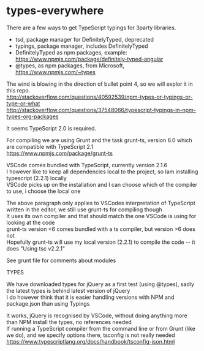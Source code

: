 # types-everywhere

There are a few ways to get TypeScript typings for 3party libraries.  
- tsd, package manager for DefinitelyTyped, deprecated  
- typings, package manager, includes DefinitelyTyped  
- DefinitelyTyped as npm packages, example: https://www.npmjs.com/package/definitely-typed-angular  
- @types, as npm packages, from Microsoft, https://www.npmjs.com/~types

The wind is blowing in the direction of bullet point 4, so we will explor it in this repo.  
http://stackoverflow.com/questions/40592539/npm-types-or-typings-or-type-or-what  
http://stackoverflow.com/questions/37548066/typescript-typings-in-npm-types-org-packages

It seems TypeScript 2.0 is required.

For compiling we are using Grunt and the task grunt-ts, version 6.0 which are compatible with TypeScript 2.1  
https://www.npmjs.com/package/grunt-ts

VSCode comes bundled with TypeScript, currently version 2.1.6  
I however like to keep all dependencies local to the project, so Iam installing typescript (2.2.1) locally  
VSCode picks up on the installation and I can choose which of the compiler to use, i choose the local one

The above paragraph only applies to VSCodes interpretation of TypeScript written in the editor, we still use grunt-ts for compiling though  
It uses its own compiler and that should match the one VSCode is using for looking at the code  
grunt-ts version <6 comes bundled with a ts compiler, but version >6 does not  
Hopefully grunt-ts will use my local version (2.2.1) to compile the code -- it does "Using tsc v2.2.1"

See grunt file for comments about modules

TYPES

We have downloaded types for jQuery as a first test (using @types), sadly the latest types is behind latest version of jQuery  
I do however think that it is easier handling versions with NPM and package.json than using Typings

It works, jQuery is recognised by VSCode, without doing anything more than NPM install the types, no references needed  
If running a TypeScript compiler from the command line or from Grunt (like we do), and we specify options there, tsconfig is not really needed  
https://www.typescriptlang.org/docs/handbook/tsconfig-json.html


